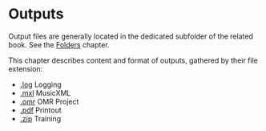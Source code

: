 # Outputs

Output files are generally located in the dedicated subfolder of the related book.
See the [Folders](../folders) chapter.

This chapter describes content and format of outputs, gathered by their file extension:
* [.log](log.md) Logging
* [.mxl](mxl.md) MusicXML
* [.omr](omr.md) OMR Project
* [.pdf](pdf.md) Printout
* [.zip](zip.md) Training
